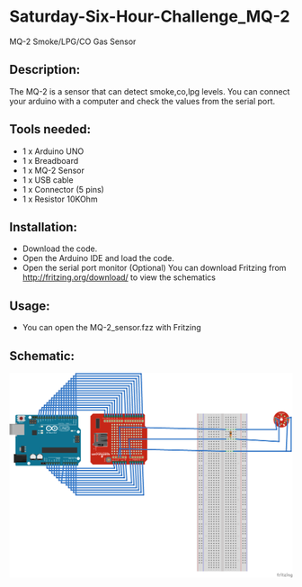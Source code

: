# Saturday-Six-Hour-Challenge_MQ-2
MQ-2 Smoke/LPG/CO Gas Sensor

## Description:
The MQ-2 is a sensor that can detect smoke,co,lpg levels. You can connect your arduino with a computer and check the values from the serial port.

## Tools needed:
- 1 x Arduino UNO
- 1 x Breadboard 
- 1 x MQ-2 Sensor
- 1 x USB cable
- 1 x Connector (5 pins)
- 1 x Resistor 10KOhm

## Installation: 
- Download the code.
- Open the Arduino IDE and load the code.
- Open the serial port monitor
(Optional) You can download Fritzing from http://fritzing.org/download/ to view the schematics

## Usage:
- You can open the MQ-2_sensor.fzz with Fritzing

## Schematic:
![schematic](MQ-2_schematic.png)
